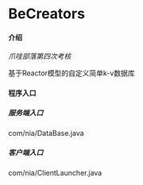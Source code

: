 # BeCreators

#### 介绍

*爪哇部落第四次考核*

基于Reactor模型的自定义简单k-v数据库


#### 程序入口

##### 服务端入口
com/nia/DataBase.java

##### 客户端入口
com/nia/ClientLauncher.java
